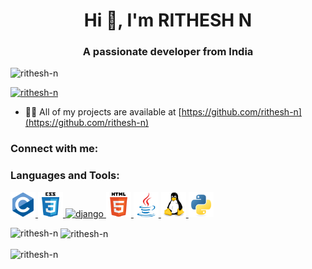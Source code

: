 <h1 align="center">Hi 👋, I'm RITHESH N</h1>
<h3 align="center">A passionate developer from India</h3>

<p align="left"> <img src="https://komarev.com/ghpvc/?username=rithesh-n&label=Profile%20views&color=0e75b6&style=flat" alt="rithesh-n" /> </p>

<p align="left"> <a href="https://github.com/ryo-ma/github-profile-trophy"><img src="https://github-profile-trophy.vercel.app/?username=rithesh-n" alt="rithesh-n" /></a> </p>

- 👨‍💻 All of my projects are available at [https://github.com/rithesh-n](https://github.com/rithesh-n)

<h3 align="left">Connect with me:</h3>
<p align="left">
</p>

<h3 align="left">Languages and Tools:</h3>
<p align="left"> <a href="https://www.cprogramming.com/" target="_blank" rel="noreferrer"> <img src="https://raw.githubusercontent.com/devicons/devicon/master/icons/c/c-original.svg" alt="c" width="40" height="40"/> </a> <a href="https://www.w3schools.com/css/" target="_blank" rel="noreferrer"> <img src="https://raw.githubusercontent.com/devicons/devicon/master/icons/css3/css3-original-wordmark.svg" alt="css3" width="40" height="40"/> </a> <a href="https://www.djangoproject.com/" target="_blank" rel="noreferrer"> <img src="https://cdn.worldvectorlogo.com/logos/django.svg" alt="django" width="40" height="40"/> </a> <a href="https://www.w3.org/html/" target="_blank" rel="noreferrer"> <img src="https://raw.githubusercontent.com/devicons/devicon/master/icons/html5/html5-original-wordmark.svg" alt="html5" width="40" height="40"/> </a> <a href="https://www.java.com" target="_blank" rel="noreferrer"> <img src="https://raw.githubusercontent.com/devicons/devicon/master/icons/java/java-original.svg" alt="java" width="40" height="40"/> </a> <a href="https://www.linux.org/" target="_blank" rel="noreferrer"> <img src="https://raw.githubusercontent.com/devicons/devicon/master/icons/linux/linux-original.svg" alt="linux" width="40" height="40"/> </a> <a href="https://www.python.org" target="_blank" rel="noreferrer"> <img src="https://raw.githubusercontent.com/devicons/devicon/master/icons/python/python-original.svg" alt="python" width="40" height="40"/> </a> </p>

<p><img align="left" src="https://github-readme-stats.vercel.app/api/top-langs?username=rithesh-n&show_icons=true&locale=en&layout=compact" alt="rithesh-n" /></p>

<p>&nbsp;<img align="center" src="https://github-readme-stats.vercel.app/api?username=rithesh-n&show_icons=true&locale=en" alt="rithesh-n" /></p>

<p><img align="center" src="https://github-readme-streak-stats.herokuapp.com/?user=rithesh-n&" alt="rithesh-n" /></p>

